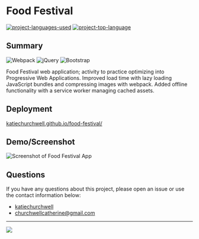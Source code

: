 # Food Festival
  [![project-languages-used](https://img.shields.io/github/languages/count/katiechurchwell/food-festival?color=important)](https://github.com/katiechurchwell/food-festival)
  [![project-top-language](https://img.shields.io/github/languages/top/katiechurchwell/food-festival?color=blueviolet)](https://github.com/katiechurchwell/food-festival)


## Summary
![Webpack](https://img.shields.io/badge/webpack-%238DD6F9.svg?style=f&logo=webpack&logoColor=black)
![jQuery](https://img.shields.io/badge/jquery-%230769AD.svg?style=f&logo=jquery&logoColor=white)
![Bootstrap](https://img.shields.io/badge/bootstrap-%23563D7C.svg?style=f&logo=bootstrap&logoColor=white)

Food Festival web application; activity to practice optimizing into Progressive Web Applications. Improved load time with lazy loading JavaScript bundles and compressing images with webpack. Added offline functionality with a service worker managing cached assets.

## Deployment
[katiechurchwell.github.io/food-festival/](katiechurchwell.github.io/food-festival/)

## Demo/Screenshot
![Screenshot of Food Festival App](./screenshot.png)

## Questions
  If you have any questions about this project, please open an issue or use the contact information below:
  * [katiechurchwell](https://www.github.com/katiechurchwell)
  * [churchwellcatherine@gmail.com](mailto:churchwellcatherine@gmail.com)


---
  ![](https://img.shields.io/badge/license-MIT-blue)